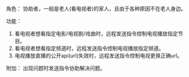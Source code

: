 角色：
协助者，一般是老人(看电视者)的家人，且由于各种原因不在老人身边。

功能：
1. 看电视者想看指定电影/电视剧/戏曲时，远程发送指令控制电视播放指定节目。
2. 看电视者想看指定频道时，远程发送指令控制电视播放指定频道。
3. 电视播放直播的公开api(url)失效时，远程发送指令控制电视更换正确url。

附加：
出现问题时发送指令协助解决问题。